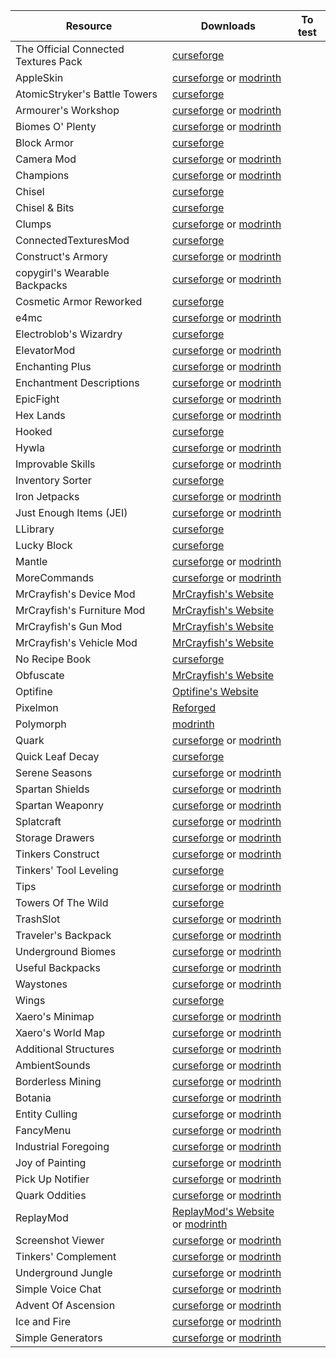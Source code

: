 |Resource|Downloads|To test|
|-|-|-|
|The Official Connected Textures Pack|[curseforge](https://www.curseforge.com/minecraft/texture-packs/ctp)||
|AppleSkin|[curseforge](https://www.curseforge.com/minecraft/mc-mods/appleskin) or [modrinth](https://modrinth.com/mod/appleskin)|
|AtomicStryker's Battle Towers|[curseforge](https://www.curseforge.com/minecraft/mc-mods/atomicstrykers-battle-towers)|
|Armourer's Workshop|[curseforge](https://www.curseforge.com/minecraft/mc-mods/armourers-workshop) or [modrinth](https://modrinth.com/mod/armourers-workshop)|
|Biomes O' Plenty|[curseforge](https://www.curseforge.com/minecraft/mc-mods/biomes-o-plenty) or [modrinth](https://modrinth.com/mod/biomes-o-plenty)|
|Block Armor|[curseforge](https://www.curseforge.com/minecraft/mc-mods/block-armor)|
|Camera Mod|[curseforge](https://www.curseforge.com/minecraft/mc-mods/camera-mod) or [modrinth](https://modrinth.com/mod/camera-mod)|
|Champions|[curseforge](https://www.curseforge.com/minecraft/mc-mods/champions) or [modrinth](https://modrinth.com/mod/champions)|
|Chisel|[curseforge](https://www.curseforge.com/minecraft/mc-mods/chisel)|
|Chisel & Bits|[curseforge](https://www.curseforge.com/minecraft/mc-mods/chisels-bits)|
|Clumps|[curseforge](https://www.curseforge.com/minecraft/mc-mods/clumps) or [modrinth](https://modrinth.com/mod/clumps)|
|ConnectedTexturesMod|[curseforge](https://www.curseforge.com/minecraft/mc-mods/ctm)|
|Construct's Armory|[curseforge](https://www.curseforge.com/minecraft/mc-mods/constructs-armory) or [modrinth](https://modrinth.com/mod/constructs-armory)|
|copygirl's Wearable Backpacks|[curseforge](https://www.curseforge.com/minecraft/mc-mods/wearable-backpacks) or [modrinth](https://modrinth.com/mod/wearablebackpacks)|
|Cosmetic Armor Reworked|[curseforge](https://www.curseforge.com/minecraft/mc-mods/cosmetic-armor-reworked)|
|e4mc|[curseforge](https://www.curseforge.com/minecraft/mc-mods/e4mc) or [modrinth](https://modrinth.com/mod/e4mc)|
|Electroblob's Wizardry|[curseforge](https://www.curseforge.com/minecraft/mc-mods/electroblobs-wizardry)|
|ElevatorMod|[curseforge](https://www.curseforge.com/minecraft/mc-mods/openblocks-elevator) or [modrinth](https://modrinth.com/mod/elevatormod)|
|Enchanting Plus|[curseforge](https://www.curseforge.com/minecraft/mc-mods/enchanting-plus) or [modrinth](https://modrinth.com/mod/enchanting-plus)|
|Enchantment Descriptions|[curseforge](https://www.curseforge.com/minecraft/mc-mods/enchantment-descriptions) or [modrinth](https://modrinth.com/mod/enchantment-descriptions)|
|EpicFight|[curseforge](https://www.curseforge.com/minecraft/mc-mods/epic-fight-mod) or [modrinth](https://modrinth.com/mod/epic-fight)|
|Hex Lands|[curseforge](https://www.curseforge.com/minecraft/mc-mods/hex-lands) or [modrinth](https://modrinth.com/mod/hexlands)|
|Hooked|[curseforge](https://www.curseforge.com/minecraft/mc-mods/hooked)|
|Hywla|[curseforge](https://www.curseforge.com/minecraft/mc-mods/hwyla) or [modrinth](https://modrinth.com/mod/hwyla)|
|Improvable Skills|[curseforge](https://www.curseforge.com/minecraft/mc-mods/improvable-skills) or [modrinth](https://modrinth.com/mod/improvable-skills)|
|Inventory Sorter|[curseforge](https://www.curseforge.com/minecraft/mc-mods/inventory-sorter)|
|Iron Jetpacks|[curseforge](https://www.curseforge.com/minecraft/mc-mods/iron-jetpacks) or [modrinth](https://modrinth.com/mod/iron-jetpacks)|
|Just Enough Items (JEI)|[curseforge](https://www.curseforge.com/minecraft/mc-mods/jei) or [modrinth](https://modrinth.com/mod/jei)|
|LLibrary|[curseforge](https://www.curseforge.com/minecraft/mc-mods/llibrary)|
|Lucky Block|[curseforge](https://www.curseforge.com/minecraft/mc-mods/lucky-block)|
|Mantle|[curseforge](https://www.curseforge.com/minecraft/mc-mods/mantle) or [modrinth](https://modrinth.com/mod/mantle)|
|MoreCommands|[curseforge](https://www.curseforge.com/minecraft/mc-mods/morecommands) or [modrinth](https://modrinth.com/mod/morecommands)|
|MrCrayfish's Device Mod|[MrCrayfish's Website](https://mrcrayfish.com/mods/cdm)|
|MrCrayfish's Furniture Mod|[MrCrayfish's Website](https://mrcrayfish.com/mods/cfm)|
|MrCrayfish's Gun Mod|[MrCrayfish's Website](https://mrcrayfish.com/mods/cgm)|
|MrCrayfish's Vehicle Mod|[MrCrayfish's Website](https://mrcrayfish.com/mods/vehicle)|
|No Recipe Book|[curseforge](https://www.curseforge.com/minecraft/mc-mods/no-recipe-book)|
|Obfuscate|[MrCrayfish's Website](https://mrcrayfish.com/mods/obfuscate)|
|Optifine|[Optifine's Website](https://optifine.net)|
|Pixelmon|[Reforged](https://reforged.gg)|
|Polymorph|[modrinth](https://modrinth.com/mod/polymorph)|
|Quark|[curseforge](https://www.curseforge.com/minecraft/mc-mods/quark) or [modrinth](https://modrinth.com/mod/quark)|
|Quick Leaf Decay|[curseforge](https://www.curseforge.com/minecraft/mc-mods/quick-leaf-decay)|
|Serene Seasons|[curseforge](https://www.curseforge.com/minecraft/mc-mods/serene-seasons) or [modrinth](https://modrinth.com/mod/serene-seasons)|
|Spartan Shields|[curseforge](https://www.curseforge.com/minecraft/mc-mods/spartan-shields) or [modrinth](https://modrinth.com/mod/spartan-shields)|
|Spartan Weaponry|[curseforge](https://www.curseforge.com/minecraft/mc-mods/spartan-weaponry) or [modrinth](https://modrinth.com/mod/spartan-weaponry)|
|Splatcraft|[curseforge](https://www.curseforge.com/minecraft/mc-mods/splatcraft) or [modrinth](https://modrinth.com/mod/splatcraft)|
|Storage Drawers|[curseforge](https://www.curseforge.com/minecraft/mc-mods/storage-drawers) or [modrinth](https://modrinth.com/mod/storagedrawers)|
|Tinkers Construct|[curseforge](https://www.curseforge.com/minecraft/mc-mods/tinkers-construct) or [modrinth](https://modrinth.com/mod/tinkers-construct)|
|Tinkers' Tool Leveling|[curseforge](https://www.curseforge.com/minecraft/mc-mods/tinkers-tool-leveling)|
|Tips|[curseforge](https://www.curseforge.com/minecraft/mc-mods/tips) or [modrinth](https://modrinth.com/mod/tips)|
|Towers Of The Wild|[curseforge](https://www.curseforge.com/minecraft/mc-mods/towers-of-the-wild)|
|TrashSlot|[curseforge](https://www.curseforge.com/minecraft/mc-mods/trashslot) or [modrinth](https://modrinth.com/mod/trashslot)|
|Traveler's Backpack|[curseforge](https://www.curseforge.com/minecraft/mc-mods/travelers-backpack) or [modrinth](https://modrinth.com/mod/travelersbackpack)|
|Underground Biomes|[curseforge](https://www.curseforge.com/minecraft/mc-mods/underground-biomes) or [modrinth](https://modrinth.com/mod/underground-biomes)|
|Useful Backpacks|[curseforge](https://www.curseforge.com/minecraft/mc-mods/useful-backpacks) or [modrinth](https://modrinth.com/mod/useful-backpacks)|
|Waystones|[curseforge](https://www.curseforge.com/minecraft/mc-mods/waystones) or [modrinth](https://modrinth.com/mod/waystones)|
|Wings|[curseforge](https://www.curseforge.com/minecraft/mc-mods/wings)|
|Xaero's Minimap|[curseforge](https://www.curseforge.com/minecraft/mc-mods/xaeros-minimap) or [modrinth](https://modrinth.com/mod/xaeros-minimap)|
|Xaero's World Map|[curseforge](https://www.curseforge.com/minecraft/mc-mods/xaeros-world-map) or [modrinth](https://modrinth.com/mod/xaeros-world-map)|
|Additional Structures|[curseforge](https://www.curseforge.com/minecraft/mc-mods/additional-structures) or [modrinth](https://modrinth.com/mod/additional-structures)|
|AmbientSounds|[curseforge](https://www.curseforge.com/minecraft/mc-mods/ambientsounds) or [modrinth](https://modrinth.com/mod/ambientsounds)|
|Borderless Mining|[curseforge](https://www.curseforge.com/minecraft/mc-mods/borderless-mining) or [modrinth](https://modrinth.com/mod/borderless-mining)|
|Botania|[curseforge](https://www.curseforge.com/minecraft/mc-mods/botania) or [modrinth](https://modrinth.com/mod/botania)|
|Entity Culling|[curseforge](https://www.curseforge.com/minecraft/mc-mods/entityculling) or [modrinth](https://modrinth.com/mod/entityculling)|
|FancyMenu|[curseforge](https://www.curseforge.com/minecraft/mc-mods/fancymenu) or [modrinth](https://modrinth.com/mod/fancymenu)|
|Industrial Foregoing|[curseforge](https://www.curseforge.com/minecraft/mc-mods/industrial-foregoing) or [modrinth](https://modrinth.com/mod/industrial-foregoing)|
|Joy of Painting|[curseforge](https://www.curseforge.com/minecraft/mc-mods/joy-of-painting) or [modrinth](https://modrinth.com/mod/joy-of-painting)|
|Pick Up Notifier|[curseforge](https://www.curseforge.com/minecraft/mc-mods/pick-up-notifier) or [modrinth](https://modrinth.com/mod/pick-up-notifier)|
|Quark Oddities|[curseforge](https://www.curseforge.com/minecraft/mc-mods/quark-oddities) or [modrinth](https://modrinth.com/mod/quark-oddities)|
|ReplayMod|[ReplayMod's Website](https://www.replaymod.com/) or [modrinth](https://modrinth.com/mod/replaymod)|
|Screenshot Viewer|[curseforge](https://www.curseforge.com/minecraft/mc-mods/screenshot-viewer) or [modrinth](https://modrinth.com/mod/screenshot-viewer)|
|Tinkers' Complement|[curseforge](https://www.curseforge.com/minecraft/mc-mods/tinkers-complement) or [modrinth](https://modrinth.com/mod/tinkers-complement)|
|Underground Jungle|[curseforge](https://www.curseforge.com/minecraft/mc-mods/underground-jungle) or [modrinth](https://modrinth.com/mod/underground-jungle)|
|Simple Voice Chat|[curseforge](https://www.curseforge.com/minecraft/mc-mods/simple-voice-chat) or [modrinth](https://modrinth.com/plugin/simple-voice-chat)|
|Advent Of Ascension|[curseforge](https://www.curseforge.com/minecraft/mc-mods/advent-of-ascension-nevermine) or [modrinth](https://modrinth.com/mod/adventofascension)|
|Ice and Fire|[curseforge](https://www.curseforge.com/minecraft/mc-mods/ice-and-fire-dragons) or [modrinth](https://modrinth.com/mod/ice-and-fire-dragons)|
|Simple Generators|[curseforge](https://www.curseforge.com/minecraft/mc-mods/simple-generators) or [modrinth](https://modrinth.com/mod/simple-generators)|
